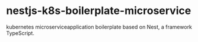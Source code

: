 # nestjs-k8s-boilerplate-microservice
kubernetes microserviceapplication  boilerplate based on Nest, a framework TypeScript.
